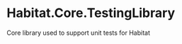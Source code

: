 Habitat.Core.TestingLibrary
===========================

Core library used to support unit tests for Habitat
